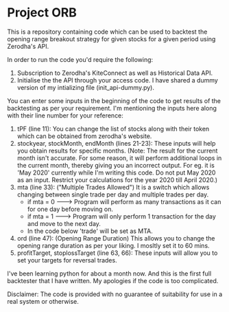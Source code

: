 # Project ORB

This is a repository containing code which can be used to backtest the opening range breakout strategy for given stocks for a given period using Zerodha's API. 


In order to run the code you'd require the following: 
1. Subscription to Zerodha's KiteConnect as well as Historical Data API. 
2. Initialise the the API through your access code. I have shared a dummy version of my intializing file (init_api-dummy.py).

You can enter some inputs in the beginning of the code to get results of the backtesting as per your requirement. I'm mentioning the inputs here along with their line number for your reference: 

1. tPF (line 11): You can change the list of stocks along with their token which can be obtained from zerodha's website. 
2. stockyear, stockMonth, endMonth (lines 21-23): These inputs will help you obtain results for specific months. 
(Note: The result for the current month isn't accurate. For some reason, it will perform additional loops in the current month, thereby giving you an incorrect output. For eg. it is 'May 2020' currently while I'm writing this code. Do not put May 2020 as an input. Restrict your calculations for the year 2020 till April 2020.)
3. mta (line 33): ("Multiple Trades Allowed") It is a switch which allows changing between single trade per day and multiple trades per day.
    * if mta = 0 ---> Program will perform as many transactions as it can for one day before moving on.
    * if mta = 1 ---> Program will only perform 1 transaction for the day and move to the next day. 
    * In the code below 'trade' will be set as MTA.
4. ord (line 47): (Opening Range Duration) This allows you to change the opening range duration as per your liking. I mosltly set it to 60 mins. 
5. profitTarget, stoplossTarget (line 63, 66): These inputs will allow you to set your targets for reversal trades. 


I've been learning python for about a month now. And this is the first full backtester that I have written. My apologies if the code is too complicated. 

Disclaimer: The code is provided with no guarantee of suitability for use in a real system or otherwise.